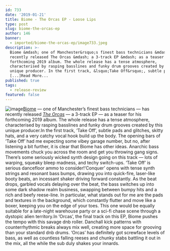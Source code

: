 ```yaml
---
id: 733
date: '2019-01-21'
title: Biome - The Orcas EP - Loose Lips
type: post
slug: biome-the-orcas-ep
author: 146
banner:
  - imported/biome-the-orcas-ep/image733.jpeg
description: >-
  Biome &mdash; one of Manchester&rsquo;s finest bass technicians &mdash; has
  recently released The Orcas &mdash; a 3-track EP &mdash; as a teaser for his
  forthcoming 2019 album. The whole release has a tense atmosphere,
  characterised by rasping basslines and funky drum grooves created by this
  unique producer. In the first track, &lsquo;Take Off&rsquo;, subtle pads
  [...]Read More...
published: true
tags:
  - release-review
featured: false
---
```

![image](../imported/biome-the-orcas-ep/image733.jpeg)[Biome](http://www.bandcamp.com/biome) — one of Manchester’s finest bass technicians — has recently released [_The Orcas_](https://biome.bandcamp.com/album/the-orcas) — a 3-track EP — as a teaser for his forthcoming 2019 album. The whole release has a tense atmosphere, characterised by rasping basslines and funky drum grooves created by this unique producer.In the first track, ‘Take Off’, subtle pads and glitches, skitty hats, and a very catchy vocal hook build up the body. The opening bars of ‘Take Off’ had me expecting some vibey garage number, but no, after listening a bit further, it is clear that Biome has other ideas. Anarchic bass movements chuck you across the room and get you throwing gang signs. There’s some seriously wicked synth design going on this track — lots of warping, squeaky bleep madness, and techy switch-ups. ‘Take Off’ is serious dancefloor ammo to consider!‘Conquer’ opens with tense synth strings and resonant bass bumps, drawing you into quick-fire, laser-like booty beats, an incessant shaker driving forward constantly. As the beat drops, garbled vocals delaying over the beat, the bass switches up into some dark shadow realm business, swapping between bumpy hits and a rich and beefy reese-line. In particular, what stands out for me are the pads and textures in the background, which constantly flutter and move like a boxer, keeping you on the edge of your toes. This one would be equally suitable for a late-night warehouse party or a sci-fi chase scene through a dystopic alien territory.In ‘Orcas’, the final track on this EP, Biome pushes the tempo with this savage dnb roller. Danchall kick patterns with counterrhythmic breaks always mix well, creating more space for grooving than your standard dnb drums. ‘Orcas’ has definitely got screwface levels of bass, as well as countless falling reeses and chunky stabs battling it out in the mix, all the while the sub duly shakes your innards.